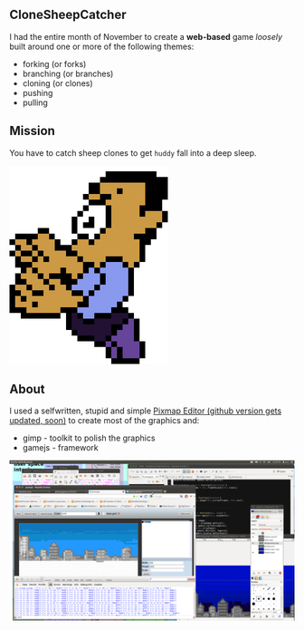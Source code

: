 ## CloneSheepCatcher

I had the entire month of November to create a **web-based** game *loosely* built around one or more of the following themes:

* forking (or forks)
* branching (or branches)
* cloning (or clones)
* pushing
* pulling

## Mission

You have to catch sheep clones to get `huddy` fall into a deep sleep.

![player](https://github.com/pce/game-off-2012/raw/master/src/images/player-2-xl.png)


## About

I used a selfwritten, stupid and simple [Pixmap Editor (github version gets updated, soon)](http://pce.github.com/html5/pixmap.html) to create most of the graphics and:

* gimp   - toolkit to polish the graphics 
* gamejs - framework


![Screenshot](https://github.com/pce/game-off-2012/raw/master/screenshot.png)
